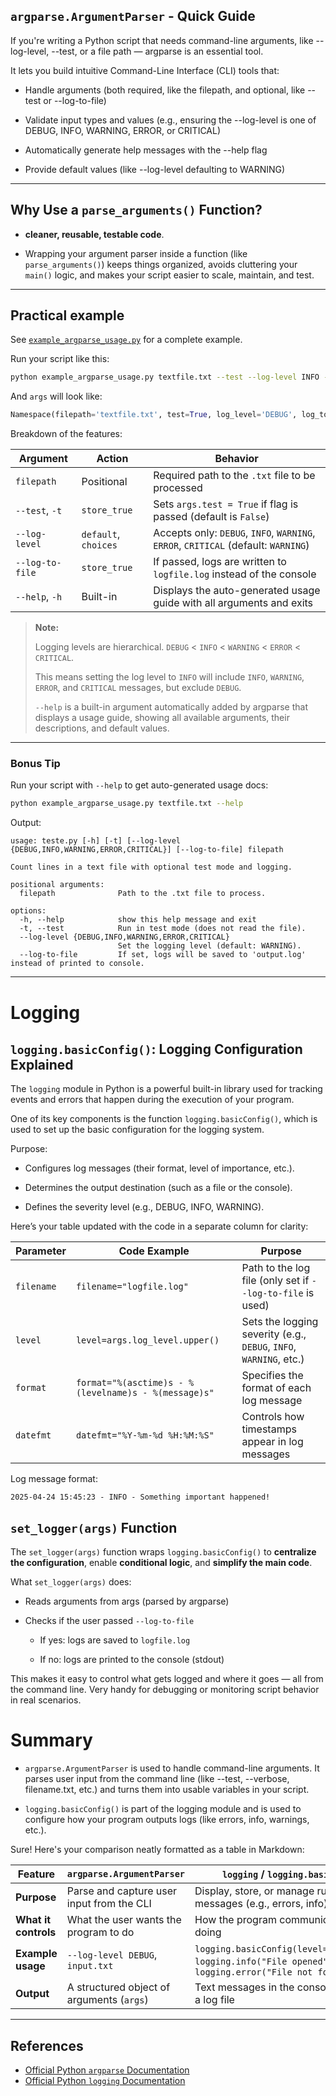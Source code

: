## `argparse.ArgumentParser` - Quick Guide

If you're writing a Python script that needs command-line arguments, like --log-level, --test, or a file path — argparse is an essential tool.

It lets you build intuitive Command-Line Interface (CLI) tools that:

   - Handle arguments (both required, like the filepath, and optional, like --test or --log-to-file)

   - Validate input types and values (e.g., ensuring the --log-level is one of DEBUG, INFO, WARNING, ERROR, or CRITICAL)

   - Automatically generate help messages with the --help flag

   - Provide default values (like --log-level defaulting to WARNING)

---

## Why Use a `parse_arguments()` Function?

- **cleaner, reusable, testable code**.

- Wrapping your argument parser inside a function (like `parse_arguments()`) keeps things organized, avoids cluttering your `main()` logic, and makes your script easier to scale, maintain, and test.

---

## Practical example

See [`example_argparse_usage.py`](./example_argparse_usage.py) for a complete example.

Run your script like this:

```bash
python example_argparse_usage.py textfile.txt --test --log-level INFO --log-to-file

```

And `args` will look like:

```python
Namespace(filepath='textfile.txt', test=True, log_level='DEBUG', log_to_file=True)
```

Breakdown of the features:

| Argument           | Action              | Behavior                                                                 |
|--------------------|---------------------|--------------------------------------------------------------------------|
| `filepath`         | Positional          | Required path to the `.txt` file to be processed                         |
| `--test`, `-t`     | `store_true`        | Sets `args.test = True` if flag is passed (default is `False`)          |
| `--log-level`      | `default`, `choices`| Accepts only: `DEBUG`, `INFO`, `WARNING`, `ERROR`, `CRITICAL` (default: `WARNING`) |
| `--log-to-file`    | `store_true`        | If passed, logs are written to `logfile.log` instead of the console      |
| `--help`, `-h`     | Built-in            | Displays the auto-generated usage guide with all arguments and exits     |

> **Note:**
> 
> Logging levels are hierarchical. `DEBUG` < `INFO` < `WARNING` < `ERROR` < `CRITICAL`.
> 
> This means setting the log level to `INFO` will include `INFO`, `WARNING`, `ERROR`, and `CRITICAL` messages, but exclude `DEBUG`.
> 
> `--help` is a built-in argument automatically added by argparse that displays a usage guide, showing all available arguments, their descriptions, and default values.

---

### Bonus Tip

Run your script with `--help` to get auto-generated usage docs:

```bash
python example_argparse_usage.py textfile.txt --help
```

Output:

```
usage: teste.py [-h] [-t] [--log-level {DEBUG,INFO,WARNING,ERROR,CRITICAL}] [--log-to-file] filepath

Count lines in a text file with optional test mode and logging.

positional arguments:
  filepath              Path to the .txt file to process.

options:
  -h, --help            show this help message and exit
  -t, --test            Run in test mode (does not read the file).
  --log-level {DEBUG,INFO,WARNING,ERROR,CRITICAL}
                        Set the logging level (default: WARNING).
  --log-to-file         If set, logs will be saved to 'output.log' instead of printed to console.
```

---

# Logging

## `logging.basicConfig()`: Logging Configuration Explained

The `logging` module in Python is a powerful built-in library used for tracking events and errors that happen during the execution of your program. 

One of its key components is the function `logging.basicConfig()`, which is used to set up the basic configuration for the logging system. 

Purpose:

 - Configures log messages (their format, level of importance, etc.).

 - Determines the output destination (such as a file or the console).

 - Defines the severity level (e.g., DEBUG, INFO, WARNING).

Here’s your table updated with the code in a separate column for clarity:

| Parameter   | Code Example                                      | Purpose                                                                 |
|-------------|---------------------------------------------------|-------------------------------------------------------------------------|
| `filename`  | `filename="logfile.log"`                          | Path to the log file (only set if `--log-to-file` is used)              |
| `level`     | `level=args.log_level.upper()`                    | Sets the logging severity (e.g., `DEBUG`, `INFO`, `WARNING`, etc.)      |
| `format`    | `format="%(asctime)s - %(levelname)s - %(message)s"` | Specifies the format of each log message                                |
| `datefmt`   | `datefmt="%Y-%m-%d %H:%M:%S"`                     | Controls how timestamps appear in log messages                          |

Log message format:
```text
2025-04-24 15:45:23 - INFO - Something important happened!
```
    
## `set_logger(args)` Function
The `set_logger(args)` function wraps `logging.basicConfig()` to **centralize the configuration**, enable **conditional logic**, and **simplify the main code**.

   What `set_logger(args)` does:
   - Reads arguments from args (parsed by argparse)

   - Checks if the user passed `--log-to-file`

        - If yes: logs are saved to `logfile.log`

        - If no: logs are printed to the console (stdout)


This makes it easy to control what gets logged and where it goes — all from the command line. Very handy for debugging or monitoring script behavior in real scenarios.

# Summary
- `argparse.ArgumentParser` is used to handle command-line arguments. It parses user input from the command line (like --test, --verbose, filename.txt, etc.) and turns them into usable variables in your script.

- `logging.basicConfig()` is part of the logging module and is used to configure how your program outputs logs (like errors, info, warnings, etc.).

Sure! Here's your comparison neatly formatted as a table in Markdown:


| **Feature**         | **`argparse.ArgumentParser`**                             | **`logging` / `logging.basicConfig()`**                           |   
|---------------------|------------------------------------------------------------|--------------------------------------------------------------------|
| **Purpose**         | Parse and capture user input from the CLI                  | Display, store, or manage runtime messages (e.g., errors, info) |    
| **What it controls**| What the user wants the program to do                      | How the program communicates what it’s doing                    |    
| **Example usage**   | `--log-level DEBUG`, `input.txt`                           | `logging.basicConfig(level=logging.DEBUG)`, `logging.info("File opened")`, `logging.error("File not found")` |
| **Output**          | A structured object of arguments (`args`)                  | Text messages in the console or written to a log file            |

---

## References

- [Official Python `argparse` Documentation](https://docs.python.org/3/library/argparse.html)
- [Official Python `logging` Documentation](https://docs.python.org/3/library/logging.html)


